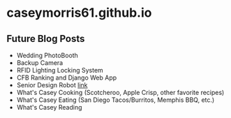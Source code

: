 # caseymorris61.github.io

## Future Blog Posts
* Wedding PhotoBooth
* Backup Camera
* RFID Lighting Locking System
* CFB Ranking and Django Web App
* Senior Design Robot [link](http://seniordesign.ee.nd.edu/2014/Design%20Teams/nturtlees/index.html)
* What's Casey Cooking (Scotcheroo, Apple Crisp, other favorite recipes)
* What's Casey Eating (San Diego Tacos/Burritos, Memphis BBQ, etc.)
* What's Casey Reading
